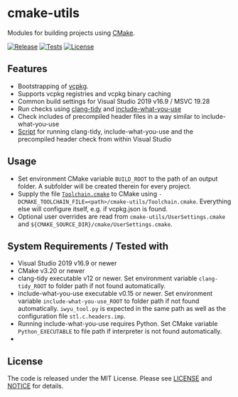 # cmake-utils
Modules for building projects using [CMake](https://cmake.org/).

[![Release](https://img.shields.io/github/v/tag/mbeckh/cmake-utils?label=Release&style=flat-square)](https://github.com/mbeckh/cmake-utils/releases/)
[![Tests](https://img.shields.io/github/workflow/status/mbeckh/cmake-utils/build/master?label=Tests&logo=GitHub&style=flat-square)](https://github.com/mbeckh/cmake-utils/actions)
[![License](https://img.shields.io/github/license/mbeckh/cmake-utils?label=License&style=flat-square)](https://github.com/mbeckh/cmake-utils/blob/master/LICENSE)

## Features
-   Bootstrapping of [vcpkg](https://github.com/microsoft/vcpkg).
-   Supports vcpkg registries and vcpkg binary caching
-   Common build settings for Visual Studio 2019 v16.9 / MSVC 19.28
-   Run checks using [clang-tidy](https://clang.llvm.org/extra/clang-tidy/) and [include-what-you-use](https://include-what-you-use.org/)
-   Check includes of precompiled header files in a way similar to include-what-you-use
-   [Script](clang-tools/run-clang-tools.cmake) for running clang-tidy, include-what-you-use and the precompiled header check from within Visual Studio

## Usage
-   Set environment CMake variable `BUILD_ROOT` to the path of an output folder. A subfolder will be created therein for every project.
-   Supply the file [`Toolchain.cmake`](Toolchain.cmake) to CMake using `-DCMAKE_TOOLCHAIN_FILE=<path>/cmake-utils/Toolchain.cmake`. Everything else will configure itself, e.g. if vcpkg.json is found.
-   Optional user overrides are read from `cmake-utils/UserSettings.cmake` and `${CMAKE_SOURCE_DIR}/cmake/UserSettings.cmake`.

## System Requirements / Tested with
-   Visual Studio 2019 v16.9 or newer
-   CMake v3.20 or newer
-   clang-tidy executable v12 or newer. Set environment variable `clang-tidy_ROOT` to folder path if not found automatically.
-   include-what-you-use executable v0.15 or newer. Set environment variable `include-what-you-use_ROOT` to folder path if not found automatically.
    `iwyu_tool.py` is expected in the same path as well as the configuration file `stl.c.headers.imp`.
-   Running include-what-you-use requires Python. Set CMake variable `Python_EXECUTABLE` to file path if interpreter is not found automatically.
-   
## License
The code is released under the MIT License. Please see [LICENSE](LICENSE) and [NOTICE](NOTICE) for details.

